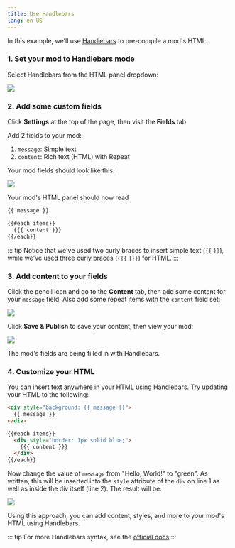 ```yaml
---
title: Use Handlebars
lang: en-US
---
```


In this example, we'll use [Handlebars](https://handlebarsjs.com/) to pre-compile a mod's HTML.

### 1. Set your mod to Handlebars mode

Select Handlebars from the HTML panel dropdown:

<img src="https://res.cloudinary.com/component/image/upload/c_scale,w_1200/v1534817316/handlebars-01_nipjmm.png">

### 2. Add some custom fields

Click **Settings** at the top of the page, then visit the **Fields** tab.

Add 2 fields to your mod:

1. `message`: Simple text
2. `content`: Rich text (HTML) with Repeat

Your mod fields should look like this:

<img src="https://res.cloudinary.com/component/image/upload/c_scale,w_1200/v1534818721/handlebars-02_mtq2fb.png">

Your mod's HTML panel should now read

```html
{{ message }}

{{#each items}}
  {{{ content }}}
{{/each}}
```

::: tip
Notice that we've used two curly braces to insert simple text (`{{` `}}`), while we've used three curly braces (`{{{` `}}}`) for HTML.
:::

### 3. Add content to your fields

Click the pencil icon and go to the **Content** tab, then add some content for your `message` field. Also add some repeat items with the `content` field set:

<img src="https://res.cloudinary.com/component/image/upload/c_scale,w_1200/v1534818994/handlebars-03_f2cx6d.png">

Click **Save & Publish** to save your content, then view your mod:

<img src="https://res.cloudinary.com/component/image/upload/c_scale,w_1200/v1534819092/handlebars-04_lvkjud.png">

The mod's fields are being filled in with Handlebars.

### 4. Customize your HTML

You can insert text anywhere in your HTML using Handlebars. Try updating your HTML to the following:

```html
<div style="background: {{ message }}">
  {{ message }}
</div>

{{#each items}}
  <div style="border: 1px solid blue;">
    {{{ content }}}
  </div>
{{/each}}
```

Now change the value of `message` from "Hello, World!" to "green". As written, this will be inserted into the `style` attribute of the `div` on line 1 as well as inside the div itself (line 2).  The result will be:

<img src="https://res.cloudinary.com/component/image/upload/c_scale,w_1200/v1534819739/handlebars-05_vb0zpn.png">

Using this approach, you can add content, styles, and more to your mod's HTML using Handlebars.

::: tip
For more Handlebars syntax, see the [official docs](https://handlebarsjs.com/expressions.html)
:::
